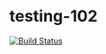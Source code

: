 # testing-102 
[![Build Status](https://travis-ci.org/daveharmswebdev/testing-102.svg?branch=master)](https://travis-ci.org/daveharmswebdev/testing-102)